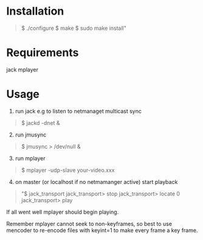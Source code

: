 Installation
=============

> $ ./configure
> $ make
> $ sudo make install"


Requirements
=============

jack
mplayer


Usage
============

1. run jack e.g to listen to netmanaget multicast sync

> $ jackd -dnet &

2. run jmusync

> $ jmusync > /dev/null &

3. run mplayer

> $ mplayer -udp-slave your-video.xxx

4. on master (or localhost if no netmamanger active) start playback

> "$ jack_transport
> jack_transport> stop
> jack_transport> locate 0
> jack_transport> play

If all went well mplayer should begin playing.

Remember mplayer cannot seek to non-keyframes, so best to use mencoder to re-encode files with keyint=1 to make every frame a key frame.

